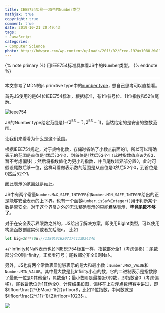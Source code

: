 ```yaml
---
title: IEEE754实例——JS中的Number类型
mathjax: true
copyright: true
comment: true
date: 2019-10-21 20:49:43
tags:
- JavaScript
categories:
- Computer Science
photo: http://hdwpro.com/wp-content/uploads/2016/02/Free-1920x1080-Wallpaper.jpeg
---
```


{% note primary %}
用IEEE754标准具体看JS中的Number类型。
{% endnote %}

<!-- more -->

---



本文参考了MDN的js primitive type中的[number type](https://developer.mozilla.org/en-US/docs/Web/JavaScript/Data_structures#Primitive_values)，想自己思考可以直接看。


首先JS使用的是64位IEEE754标准，根据标准，有1位符号位、11位指数和52位尾数。

![ieee754](https://timgsa.baidu.com/timg?image&quality=80&size=b9999_10000&sec=1571672841313&di=e2e5d1348fca590fd1685521ca677dc6&imgtype=jpg&src=http%3A%2F%2Fimg0.imgtn.bdimg.com%2Fit%2Fu%3D1405953990%2C784895530%26fm%3D214%26gp%3D0.jpg)


JS的Number type给定范围是($-(2^{53}-1),2^{53}-1$)，当然给定的是安全的整数范围。

让我们来看看为什么是这个范围。

根据IEEE754规定，对于规格化数，存储时省略了小数点前面的1，所以可以精确表示的范围是首位是1然后52个0，到首位是1然后52个1（此时指数值应该为52，暂不考虑偏移）；然后将指数值化为更小的指数，并且尾数越界部分置0，此时可假设尾数后移一位，这样可看做表示数的范围是从首位是0然后52个0，到首位是0然后52个1。

因此表示的范围就是如此。

JS中有两个常量`Number.MAX_SAFE_INTEGER`和`Number.MIN_SAFE_INTEGER`给出的正是能够安全表示的上下界。也有一个函数`Number.isSafeInteger()`用于判断某个数是否安全。对于这个界限之外的无法精确表示的只能粗略表示，**毕竟尾数不够了**。

对于在安全表示界限数之外的，JS给出了解决方案，即使用BigInt类型，可以使用构造函数创建实例或者加后缀n。
比如
```javascript
let big=2n**70n;//1180591620717411303424n
```

+/-Infinity和NaN表示也如同IEEE754标准一样，指数部分全1（考虑偏移）：尾数部分全0则Infinity，正负看符号；尾数部分非全0则NaN。

另外，JS也有两个常数表示能够表示的最大和最小数：`Number.MAX_VALUE`和`Number.MIN_VALUE`。其中最大数是比Infinity小点的数，它的二进制表示是指数除了最低一位是0其他全1，尾数全1；最小数则是最接近0的数，即指数全0（考虑偏移），尾数最低位为1其他全0，计算结果如图，偏移在上次[浮点数博客](/2019/03/03/float-think/)中讲过，即$\lfloor\frac{2^{EMax}-1}{2}\rfloor$，比如11位指数，中间数就是$\lfloor\frac{2^{11}-1}{2}\rfloor=1023$。。

![](754-js.png)


